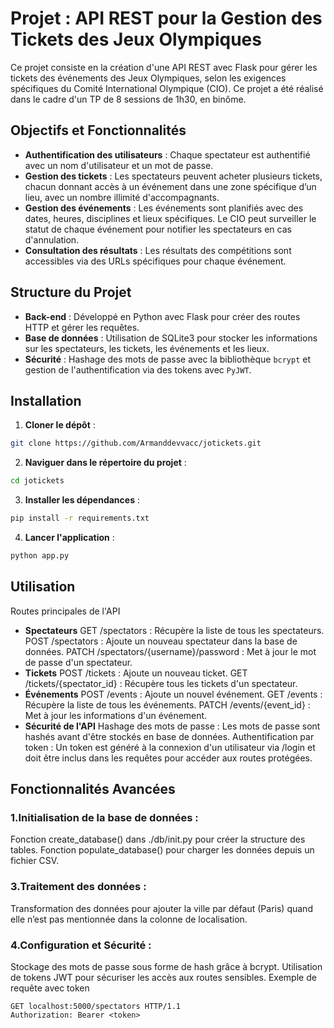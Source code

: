 # Projet : API REST pour la Gestion des Tickets des Jeux Olympiques

Ce projet consiste en la création d'une API REST avec Flask pour gérer les tickets des événements des Jeux Olympiques, selon les exigences spécifiques du Comité International Olympique (CIO). Ce projet a été réalisé dans le cadre d'un TP de 8 sessions de 1h30, en binôme.

## Objectifs et Fonctionnalités

- **Authentification des utilisateurs** : Chaque spectateur est authentifié avec un nom d'utilisateur et un mot de passe.
- **Gestion des tickets** : Les spectateurs peuvent acheter plusieurs tickets, chacun donnant accès à un événement dans une zone spécifique d’un lieu, avec un nombre illimité d'accompagnants.
- **Gestion des événements** : Les événements sont planifiés avec des dates, heures, disciplines et lieux spécifiques. Le CIO peut surveiller le statut de chaque événement pour notifier les spectateurs en cas d'annulation.
- **Consultation des résultats** : Les résultats des compétitions sont accessibles via des URLs spécifiques pour chaque événement.

## Structure du Projet

- **Back-end** : Développé en Python avec Flask pour créer des routes HTTP et gérer les requêtes.
- **Base de données** : Utilisation de SQLite3 pour stocker les informations sur les spectateurs, les tickets, les événements et les lieux.
- **Sécurité** : Hashage des mots de passe avec la bibliothèque `bcrypt` et gestion de l'authentification via des tokens avec `PyJWT`.

## Installation

1. **Cloner le dépôt** :
```bash
git clone https://github.com/Armanddevvacc/jotickets.git
```
2. **Naviguer dans le répertoire du projet** :
```bash
cd jotickets
```
3. **Installer les dépendances** :
```bash
pip install -r requirements.txt
```
4. **Lancer l'application** :
```bash
python app.py
```

## Utilisation

Routes principales de l'API
- **Spectateurs**
GET /spectators : Récupère la liste de tous les spectateurs.
POST /spectators : Ajoute un nouveau spectateur dans la base de données.
PATCH /spectators/{username}/password : Met à jour le mot de passe d'un spectateur.
- **Tickets**
POST /tickets : Ajoute un nouveau ticket.
GET /tickets/{spectator_id} : Récupère tous les tickets d'un spectateur.
- **Événements**
POST /events : Ajoute un nouvel événement.
GET /events : Récupère la liste de tous les événements.
PATCH /events/{event_id} : Met à jour les informations d'un événement.
- **Sécurité de l'API**
Hashage des mots de passe : Les mots de passe sont hashés avant d'être stockés en base de données.
Authentification par token : Un token est généré à la connexion d'un utilisateur via /login et doit être inclus dans les requêtes pour accéder aux routes protégées.

## Fonctionnalités Avancées

### 1.Initialisation de la base de données :
Fonction create_database() dans ./db/init.py pour créer la structure des tables.
Fonction populate_database() pour charger les données depuis un fichier CSV.
### 3.Traitement des données :
Transformation des données pour ajouter la ville par défaut (Paris) quand elle n’est pas mentionnée dans la colonne de localisation.
### 4.Configuration et Sécurité :
Stockage des mots de passe sous forme de hash grâce à bcrypt.
Utilisation de tokens JWT pour sécuriser les accès aux routes sensibles.
Exemple de requête avec token

```http
GET localhost:5000/spectators HTTP/1.1
Authorization: Bearer <token> 
```
